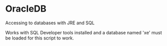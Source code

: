 # OracleDB
Accessing to databases with JRE and SQL

Works with SQL Developer tools installed and a database named 'xe' must be loaded for this script to work.
